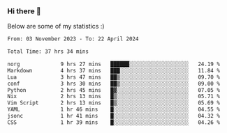 ### Hi there 👋
Below are some of my statistics :)

<!--START_SECTION:waka-->

```txt
From: 03 November 2023 - To: 22 April 2024

Total Time: 37 hrs 34 mins

norg             9 hrs 27 mins   ██████░░░░░░░░░░░░░░░░░░░   24.19 %
Markdown         4 hrs 37 mins   ███░░░░░░░░░░░░░░░░░░░░░░   11.84 %
Lua              3 hrs 47 mins   ██▒░░░░░░░░░░░░░░░░░░░░░░   09.70 %
conf             3 hrs 30 mins   ██▒░░░░░░░░░░░░░░░░░░░░░░   09.00 %
Python           2 hrs 45 mins   █▓░░░░░░░░░░░░░░░░░░░░░░░   07.05 %
Nix              2 hrs 13 mins   █▒░░░░░░░░░░░░░░░░░░░░░░░   05.71 %
Vim Script       2 hrs 13 mins   █▒░░░░░░░░░░░░░░░░░░░░░░░   05.69 %
YAML             1 hr 46 mins    █░░░░░░░░░░░░░░░░░░░░░░░░   04.55 %
jsonc            1 hr 41 mins    █░░░░░░░░░░░░░░░░░░░░░░░░   04.32 %
CSS              1 hr 39 mins    █░░░░░░░░░░░░░░░░░░░░░░░░   04.26 %
```

<!--END_SECTION:waka-->

<!--
**KlapenHz/KlapenHz** is a ✨ _special_ ✨ repository because its `README.md` (this file) appears on your GitHub profile.

Here are some ideas to get you started:

- 🔭 I’m currently working on ...
- 🌱 I’m currently learning ...
- 👯 I’m looking to collaborate on ...
- 🤔 I’m looking for help with ...
- 💬 Ask me about ...
- 📫 How to reach me: ...
- 😄 Pronouns: ...
- ⚡ Fun fact: ...
-->
